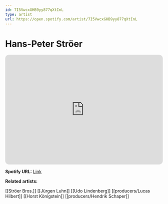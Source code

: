 ```yaml
---
id: 7I5VwcxGHB9yy877qXtInL
type: artist
url: https://open.spotify.com/artist/7I5VwcxGHB9yy877qXtInL
---
```

# Hans-Peter Ströer

<iframe style="border-radius:12px" src="https://open.spotify.com/embed/artist/7I5VwcxGHB9yy877qXtInL" width="100%" height="352" frameBorder="0" allowfullscreen="" allow="autoplay; clipboard-write; encrypted-media; fullscreen; picture-in-picture" loading="lazy"></iframe>

**Spotify URL:** [Link](https://open.spotify.com/artist/7I5VwcxGHB9yy877qXtInL)

**Related artists:**

[[Ströer Bros.]]
[[Jürgen Luhn]]
[[Udo Lindenberg]]
[[producers/Lucas Hilbert]]
[[Horst Königstein]]
[[producers/Hendrik Schaper]]
